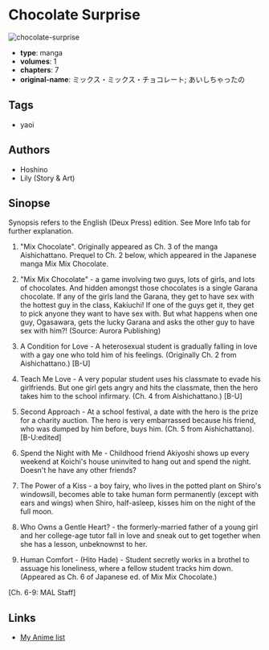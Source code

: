 # Chocolate Surprise

![chocolate-surprise](https://cdn.myanimelist.net/images/manga/3/31446.jpg)

-   **type**: manga
-   **volumes**: 1
-   **chapters**: 7
-   **original-name**: ミックス・ミックス・チョコレート; あいしちゃったの

## Tags

-   yaoi

## Authors

-   Hoshino
-   Lily (Story & Art)

## Sinopse

Synopsis refers to the English (Deux Press) edition. See More Info tab for further explanation.

1. "Mix Chocolate". Originally appeared as Ch. 3 of the manga Aishichattano. Prequel to Ch. 2 below, which appeared in the Japanese manga Mix Mix Chocolate.

2. "Mix Mix Chocolate" - a game involving two guys, lots of girls, and lots of chocolates. And hidden amongst those chocolates is a single Garana chocolate. If any of the girls land the Garana, they get to have sex with the hottest guy in the class, Kakiuchi! If one of the guys get it, they get to pick anyone they want to have sex with. But what happens when one guy, Ogasawara, gets the lucky Garana and asks the other guy to have sex with him?! (Source: Aurora Publishing)

3. A Condition for Love - A heterosexual student is gradually falling in love with a gay one who told him of his feelings. (Originally Ch. 2 from Aishichattano.) [B-U]

4. Teach Me Love - A very popular student uses his classmate to evade his girlfriends. But one girl gets angry and hits the classmate, then the hero takes him to the school infirmary. (Ch. 4 from Aishichattano.) [B-U]

5. Second Approach - At a school festival, a date with the hero is the prize for a charity auction. The hero is very embarrassed because his friend, who was dumped by him before, buys him. (Ch. 5 from Aishichattano). [B-U:edited]

6. Spend the Night with Me - Childhood friend Akiyoshi shows up every weekend at Koichi's house uninvited to hang out and spend the night. Doesn't he have any other friends?

7. The Power of a Kiss - a boy fairy, who lives in the potted plant on Shiro's windowsill, becomes able to take human form permanently (except with ears and wings) when Shiro, half-asleep, kisses him on the night of the full moon.

8. Who Owns a Gentle Heart? - the formerly-married father of a young girl and her college-age tutor fall in love and sneak out to get together when she has a lesson, unbeknownst to her.

9. Human Comfort - (Hito Hade) - Student secretly works in a brothel to assuage his loneliness, where a fellow student tracks him down. (Appeared as Ch. 6 of Japanese ed. of Mix Mix Chocolate.)

[Ch. 6-9: MAL Staff]

## Links

-   [My Anime list](https://myanimelist.net/manga/2087/Chocolate_Surprise)
